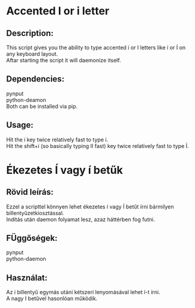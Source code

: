 # Accented I or i letter
## Description:
This script gives you the ability to type accented i or I letters like í or Í on any keyboard layout.  
Aftar starting the script it will daemonize itself.
## Dependencies:
pynput  
python-deamon  
Both can be installed via pip. 
## Usage:
Hit the i key twice relatively fast to type í.  
Hit the shift+i (so basically typing II fast) key twice relatively fast to type Í. 

# Ékezetes Í vagy í betűk
## Rövid leírás:
Ezzel a scripttel könnyen lehet ékezetes í vagy Í betűt írni bármilyen billentyűzetkiosztással.  
Indítás után daemon folyamat lesz, azaz háttérben fog futni.
## FÜggőségek:
pynput  
python-daemon 
## Használat:
Az i billentyű egymás utáni kétszeri lenyomásával lehet í-t írni.  
A nagy I betűvel hasonlóan működik.
